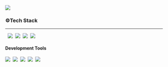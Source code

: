 <img src="https://capsule-render.vercel.app/api?type=waving&height=300&color=87cefa&text=This%20is%20Hyeonsik's%20Github&animation=fadeIn"/>

<h3>⚙Tech Stack </h3>
<hr style="height: 1px; />

<h4>Languages</h4>
<div>
  <img src="https://img.shields.io/badge/Python-3776AB?style=flat&logo=Python&logoColor=white" />&nbsp;
  <img src="https://img.shields.io/badge/Pytorch-EE4C2C?style=flat&logo=Pytorch&logoColor=white" />&nbsp;
  <img src="https://img.shields.io/badge/SQL-4479A1?style=flat&logo=MySQL&logoColor=white" />&nbsp;
  <img src="https://img.shields.io/badge/R-276DC3?style=flat&logo=R&logoColor=white" />&nbsp;
  <img src="https://img.shields.io/badge/Excel-217346?style=flat&logo=Microsoft Excel&logoColor=white" />&nbsp;
</div>

<h4>Development Tools</h4>
<div>
  <img src="https://img.shields.io/badge/Jupyter-F37626?style=flat&logo=Jupyter&logoColor=white" />&nbsp;
  <img src="https://img.shields.io/badge/VSCode-007ACC?style=flat&logo=Visual Studio Code&logoColor=white" />&nbsp;
  <img src="https://img.shields.io/badge/Google Colab-F9AB00?style=flat&logo=Google Colab&logoColor=white" />&nbsp;
  <img src="https://img.shields.io/badge/GitHub-181717?style=flat&logo=GitHub&logoColor=white" />&nbsp;
  <img src="https://img.shields.io/badge/Slack-4A154B?style=flat&logo=Slack&logoColor=white" />&nbsp;
</div>







